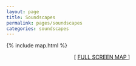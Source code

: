 ```yaml
---
layout: page
title: Soundscapes
permalink: pages/soundscapes
categories: soundscapes
---
```


<!-- <div class="bk-root" id="aeb6c9d4-9fea-4afe-9a71-879fdba58a58" data-root-id="9383"></div> -->
{% include map.html %}

<span style="text-align: center; display:block;"> [ <a href="{{ site.baseurl }}/soundscapesFULL.html" target="_blank"> FULL SCREEN MAP </a> ]
</span>